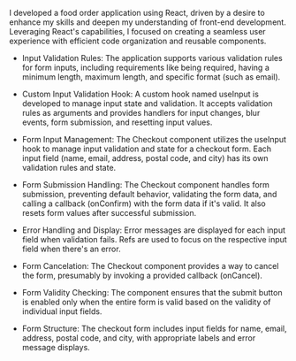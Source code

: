 
I developed a food order application using React, driven by a desire to enhance my skills and deepen my understanding of front-end development. Leveraging React's capabilities, I focused on creating a seamless user experience with efficient code organization and reusable components.

* Input Validation Rules: The application supports various validation rules for form inputs, including requirements like being required, having a minimum length, maximum length, and specific format (such as email).

* Custom Input Validation Hook: A custom hook named useInput is developed to manage input state and validation. It accepts validation rules as arguments and provides handlers for input changes, blur events, form submission, and resetting input values.

* Form Input Management: The Checkout component utilizes the useInput hook to manage input validation and state for a checkout form. Each input field (name, email, address, postal code, and city) has its own validation rules and state.

* Form Submission Handling: The Checkout component handles form submission, preventing default behavior, validating the form data, and calling a callback (onConfirm) with the form data if it's valid. It also resets form values after successful submission.

* Error Handling and Display: Error messages are displayed for each input field when validation fails. Refs are used to focus on the respective input field when there's an error.

* Form Cancelation: The Checkout component provides a way to cancel the form, presumably by invoking a provided callback (onCancel).

* Form Validity Checking: The component ensures that the submit button is enabled only when the entire form is valid based on the validity of individual input fields.

* Form Structure: The checkout form includes input fields for name, email, address, postal code, and city, with appropriate labels and error message displays.
